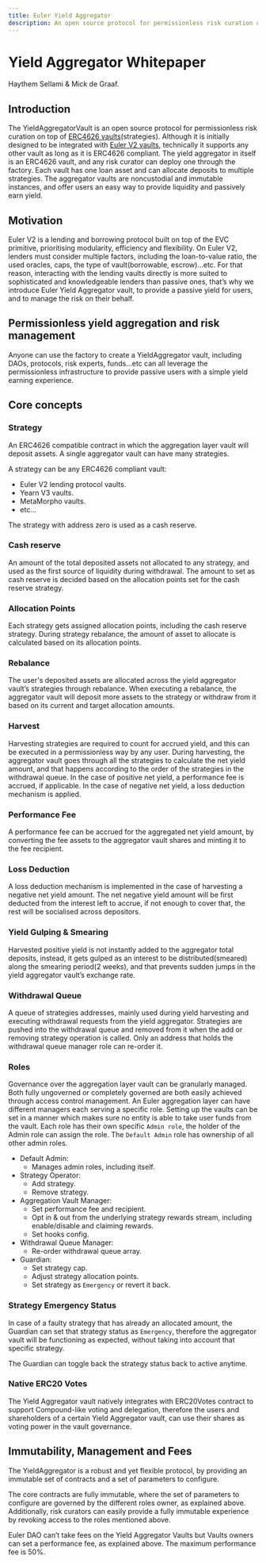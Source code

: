 ```yaml
---
title: Euler Yield Aggregator
description: An open source protocol for permissionless risk curation on top of ERC4626 vaults
---
```


# Yield Aggregator Whitepaper

Haythem Sellami & Mick de Graaf.

## Introduction

The YieldAggregatorVault is an open source protocol for permissionless risk curation on top of [ERC4626 vaults](https://eips.ethereum.org/EIPS/eip-4626)(strategies). Although it is initially designed to be integrated with [Euler V2 vaults](https://github.com/euler-xyz/euler-vault-kit), technically it supports any other vault as long as it is ERC4626 compliant.
The yield aggregator in itself is an ERC4626 vault, and any risk curator can deploy one through the factory. Each vault has one loan asset and can allocate deposits to multiple strategies. The aggregator vaults are noncustodial and immutable instances, and offer users an easy way to provide liquidity and passively earn yield. 

## Motivation

Euler V2 is a lending and borrowing protocol built on top of the EVC primitive, prioritising modularity, efficiency and flexibility. On Euler V2, lenders must consider multiple factors, including the loan-to-value ratio, the used oracles, caps, the type of vault(borrowable, escrow)...etc. For that reason, interacting with the lending vaults directly is more suited to sophisticated and knowledgeable lenders than passive ones, that’s why we introduce Euler Yield Aggregator vault, to provide a passive yield for users, and to manage the risk on their behalf.

## Permissionless yield aggregation and risk management

Anyone can use the factory to create a YieldAggregator vault, including DAOs, protocols, risk experts, funds…etc can all leverage the permissionless infrastructure to provide passive users with a simple yield earning experience.

## Core concepts

### Strategy

An ERC4626 compatible contract in which the aggregation layer vault will deposit assets. A single aggregator vault can have many strategies.

A strategy can be any ERC4626 compliant vault:
- Euler V2 lending protocol vaults.
- Yearn V3 vaults.
- MetaMorpho vaults.
- etc...

The strategy with address zero is used as a cash reserve. 

### Cash reserve

An amount of the total deposited assets not allocated to any strategy, and used as the first source of liquidity during withdrawal. The amount to set as cash reserve is decided based on the allocation points set for the cash reserve strategy.

### Allocation Points

Each strategy gets assigned allocation points, including the cash reserve strategy.
During strategy rebalance, the amount of asset to allocate is calculated based on its allocation points.

### Rebalance

The user's deposited assets are allocated across the yield aggregator vault’s strategies through rebalance. When executing a rebalance, the aggregator vault will deposit more assets to the strategy or withdraw from it based on its current and target allocation amounts. 

### Harvest

Harvesting strategies are required to count for accrued yield, and this can be executed in a permissionless way by any user.
During harvesting, the aggregator vault goes through all the strategies to calculate the net yield amount, and that happens according to the order of the strategies in the withdrawal queue.
In the case of positive net yield, a performance fee is accrued, if applicable. In the case of negative net yield, a loss deduction mechanism is applied.

### Performance Fee

A performance fee can be accrued for the aggregated net yield amount, by converting the fee assets to the aggregator vault shares and minting it to the fee recipient.

### Loss Deduction

A loss deduction mechanism is implemented in the case of harvesting a negative net yield amount. The net negative yield amount will be first deducted from the interest left to accrue, if not enough to cover that, the rest will be socialised across depositors.

### Yield Gulping & Smearing 

Harvested positive yield is not instantly added to the aggregator total deposits, instead, it gets gulped as an interest to be distributed(smeared) along the smearing period(2 weeks), and that prevents sudden jumps in the yield aggregator vault’s exchange rate.

### Withdrawal Queue

A queue of strategies addresses, mainly used during yield harvesting and executing withdrawal requests from the yield aggregator.
Strategies are pushed into the withdrawal queue and removed from it when the add or removing strategy operation is called. Only an address that holds the withdrawal queue manager role can re-order it.

### Roles

Governance over the aggregation layer vault can be granularly managed. Both fully ungoverned or completely governed are both easily achieved through access control management.
An Euler aggregation layer can have different managers each serving a specific role. Setting up the vaults can be set in a manner which makes sure no entity is able to take user funds from the vault.
Each role has their own specific `Admin role`, the holder of the Admin role can assign the role. The `Default Admin` role has ownership of all other admin roles.

- Default Admin:
    - Manages admin roles, including itself.
- Strategy Operator:
    - Add strategy.
    - Remove strategy.
- Aggregation Vault Manager:
    - Set performance fee and recipient.
    - Opt in & out from the underlying strategy rewards stream, including enable/disable and claiming rewards.
    - Set hooks config.
- Withdrawal Queue Manager:
    - Re-order withdrawal queue array.
- Guardian:
    - Set strategy cap.
    - Adjust strategy allocation points.
    - Set strategy as `Emergency` or revert it back.

### Strategy Emergency Status

In case of a faulty strategy that has already an allocated amount, the Guardian can set that strategy status as `Emergency`, therefore the aggregator vault will be functioning as expected, without taking into account that specific strategy.

The Guardian can toggle back the strategy status back to active anytime.

### Native ERC20 Votes

The Yield Aggregator vault natively integrates with ERC20Votes contract to support Compound-like voting and delegation, therefore the users and shareholders of a certain Yield Aggregator vault, can use their shares as voting power in the vault governance.

## Immutability, Management and Fees

The YieldAggregator is a robust and yet flexible protocol, by providing an immutable set of contracts and a set of parameters to configure. 

The core contracts are fully immutable, where the set of parameters to configure are governed by the different roles owner, as explained above. Additionally, risk curators can easily provide a fully immutable experience by revoking access to the roles mentioned above.

Euler DAO can’t take fees on the Yield Aggregator Vaults but Vaults owners can set a performance fee, as explained above. The maximum performance fee is 50%.